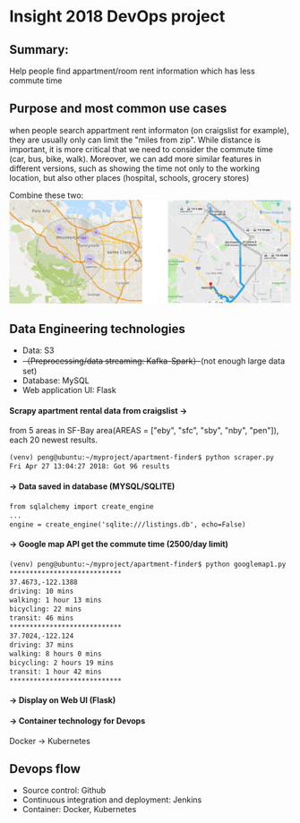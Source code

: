 # Insight 2018 DevOps project



## Summary:
Help people find appartment/room rent information which has less commute time


## Purpose and most common use cases
when people search appartment rent informaton (on craigslist for example), they are usually only can limit the "miles from zip".
While distance is important, it is more critical that we need to consider the commute time (car, bus, bike, walk). Moreover, we can add more similar features in different versions, such as showing the time not only to the working location, but also other places (hospital, schools, grocery stores)


Combine these two:
![image](https://github.com/pzeng123/Insight2018DO/blob/master/img/1.png "image 1")



## Data Engineering technologies


* Data: S3
* ~~（Preprocessing/data streaming: Kafka-Spark）~~(not enough large data set)
* Database: MySQL
* Web application UI: Flask


#### Scrapy apartment rental data from craigslist ->
from 5 areas in SF-Bay area(AREAS = ["eby", "sfc", "sby", "nby", "pen"]), each 20 newest results.

```
(venv) peng@ubuntu:~/myproject/apartment-finder$ python scraper.py
Fri Apr 27 13:04:27 2018: Got 96 results
```

#### -> Data saved in database (MYSQL/SQLITE)
```
from sqlalchemy import create_engine
...
engine = create_engine('sqlite:///listings.db', echo=False)
```

#### -> Google map API get the commute time (2500/day limit)

```
(venv) peng@ubuntu:~/myproject/apartment-finder$ python googlemap1.py
****************************
37.4673,-122.1388
driving: 10 mins
walking: 1 hour 13 mins
bicycling: 22 mins
transit: 46 mins
****************************
37.7024,-122.124
driving: 37 mins
walking: 8 hours 0 mins
bicycling: 2 hours 19 mins
transit: 1 hour 42 mins
****************************
```
#### -> Display on Web UI (Flask)


#### -> Container technology for Devops
 Docker -> Kubernetes




## Devops flow

* Source control: Github
* Continuous integration and deployment: Jenkins
* Container: Docker, Kubernetes











